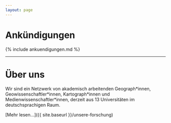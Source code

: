 ```yaml
---
layout: page
---
```


# Ankündigungen

{% include ankuendigungen.md %}

---

# Über uns

Wir sind ein Netzwerk von akademisch arbeitenden Geograph\*innen, Geowissenschaftler\*innen, Kartograph\*innen und Medienwissenschaftler\*innen, derzeit aus 13 Universitäten im deutschsprachigen Raum.

[Mehr lesen...]({{ site.baseurl }}/unsere-forschung)
